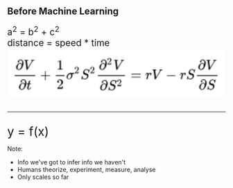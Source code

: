 ## Before Machine Learning

<div class="fragment" style="font-size: 1.5em">
a<sup>2</sup> = b<sup>2</sup> + c<sup>2</sup>
</div>

<div class="fragment" style="font-size: 1.5em">
distance = speed * time
</div>

<div class="fragment" style="font-size: 1.5em">
<img src="images/black-scholes.png" width="500px"/>
</div>

<div class="fragment" style="font-size: 2em">
<hr />
y = f(x)
</div>

Note:
 - Info we've got to infer info we haven't
 - Humans theorize, experiment, measure, analyse
 - Only scales so far